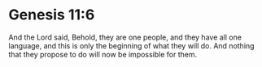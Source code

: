 # Genesis 11:6

And the Lord said, Behold, they are one people, and they have all one language, and this is only the beginning of what they will do. And nothing that they propose to do will now be impossible for them.
